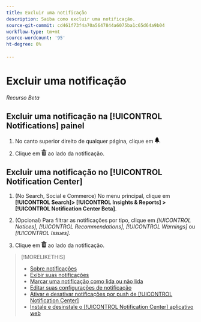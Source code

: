 ```yaml
---
title: Excluir uma notificação
description: Saiba como excluir uma notificação.
source-git-commit: cd461f73f4a70a5647844a6075ba1c65d64a9b04
workflow-type: tm+mt
source-wordcount: '95'
ht-degree: 0%

---
```


# Excluir uma notificação

*Recurso Beta*

## Excluir uma notificação na [!UICONTROL Notifications] painel

1. No canto superior direito de qualquer página, clique em ![Notificação](/help/search-social-commerce/assets/notifications-panel.png "Notificação").

1. Clique em ![Excluir](/help/search-social-commerce/assets/delete.png "Excluir") ao lado da notificação.

## Excluir uma notificação no [!UICONTROL Notification Center]

1. (No Search, Social e Commerce) No menu principal, clique em **[!UICONTROL Search]> [!UICONTROL Insights & Reports] >[!UICONTROL Notification Center Beta]**.

1. (Opcional) Para filtrar as notificações por tipo, clique em *[!UICONTROL Notices]*, *[!UICONTROL Recommendations]*, *[!UICONTROL Warnings]* ou *[!UICONTROL Issues]*.

1. Clique em ![Excluir](/help/search-social-commerce/assets/delete.png "Excluir")  ao lado da notificação.

>[!MORELIKETHIS]
>
>* [Sobre notificações](/help/search-social-commerce/notifications/notification-about.md)
>* [Exibir suas notificações](notification-view.md)
>* [Marcar uma notificação como lida ou não lida](notification-mark-read-unread.md)
>* [Editar suas configurações de notificação](notification-edit.md)
>* [Ativar e desativar notificações por push de [!UICONTROL Notification Center]](notifications-push-enable-disable.md)
>* [Instale e desinstale o [!UICONTROL Notification Center] aplicativo web](notification-app-install-uninstall.md)

